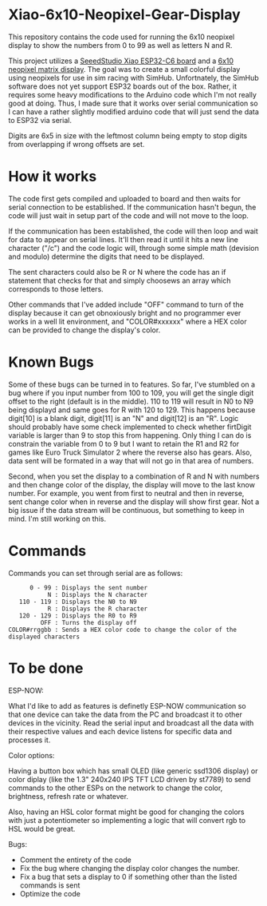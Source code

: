 # Xiao-6x10-Neopixel-Gear-Display
This repository contains the code used for running the 6x10 neopixel display to show the numbers from 0 to 99 as well as letters N and R.

This project utilizes a [SeeedStudio Xiao ESP32-C6 board](https://www.seeedstudio.com/Seeed-Studio-XIAO-ESP32C6-p-5884.html) and a [6x10 neopixel matrix display](https://www.seeedstudio.com/6x10-RGB-MATRIX-for-XIAO-p-5771.html). The goal was to create a small colorful display using neopixels for use in sim racing with SimHub. 
Unfortnately, the SimHub software does not yet support ESP32 boards out of the box. Rather, it requires some heavy modifications to the Arduino code which I'm not really good at doing. Thus, I made sure that it works over serial communication so I can have a rather slightly modified arduino code that will just send the data to ESP32 via serial. 

Digits are 6x5 in size with the leftmost column being empty to stop digits from overlapping if wrong offsets are set.

# How it works
The code first gets compiled and uploaded to board and then waits for serial connection to be established. If the communication hasn't begun, the code will just wait in setup part of the code and will not move to the loop. 

If the communication has been established, the code will then loop and wait for data to appear on serial lines. It'll then read it until it hits a new line character ("/c") and the code logic will, through some simple math (devision and modulo) determine the digits that need to be displayed. 

The sent characters could also be R or N where the code has an if statement that checks for that and simply choosews an array which corresponds to those letters. 

Other commands that I've added include "OFF" command to turn of the display because it can get obnoxiously bright and no programmer ever works in a well lit environment, and "COLOR#xxxxxx" where a HEX color can be provided to change the display's color. 

# Known Bugs
Some of these bugs can be turned in to features. 
So far, I've stumbled on a bug where if you input number from 100 to 109, you will get the single digit offset to the right (default is in the middle). 110 to 119 will result in N0 to N9 being displayd and same goes for R with 120 to 129. This happens because digit[10] is a blank digit, digit[11] is an "N" and digit[12] is an "R". Logic should probably have some check implemented to check whether firtDigit variable is larger than 9 to stop this from happening. Only thing I can do is constrain the variable from 0 to 9 but I want to retain the R1 and R2 for games like Euro Truck Simulator 2 where the reverse also has gears. Also, data sent will be formated in a way that will not go in that area of numbers. 

Second, when you set the display to a combination of R and N with numbers and then change color of the display, the display will move to the last know number. For example, you went from first to neutral and then in reverse, sent change color when in reverse and the display will show first gear. Not a big issue if the data stream will be continuous, but something to keep in mind. I'm still working on this. 

# Commands

Commands you can set through serial are as follows:
```
      0 - 99 : Displays the sent number
           N : Displays the N character
   110 - 119 : Displays the N0 to N9
           R : Displays the R character
   120 - 129 : Displays the R0 to R9
         OFF : Turns the display off
COLOR#rrggbb : Sends a HEX color code to change the color of the displayed characters
```

# To be done
ESP-NOW:

What I'd like to add as features is definetly ESP-NOW communication so that one device can take the data from the PC and broadcast it  to other devices in the vicinity. Read the serial input and broadcast all the data with their respective values and each device       listens for specific data and processes it. 

Color options: 

Having a button box which has small OLED (like generic ssd1306 display) or color diplay (like the 1.3" 240x240 IPS TFT LCD driven by     st7789) to send commands to the other ESPs on the network to change the color, brightness, refresh rate or whatever. 

Also, having an HSL color format might be good for changing the colors with just a potentiometer so implementing a logic that will convert rgb to HSL would be great.

Bugs:

- Comment the entirety of the code
- Fix the bug where changing the display color changes the number.
- Fix a bug that sets a display to 0 if something other than the listed commands is sent
- Optimize the code
